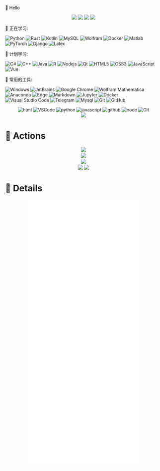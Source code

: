 🙋 Hello

<div align="center">
<a href="https://github.com/flowerfalling/Research-Study---Chemistry">
  <img src="https://github-readme-stats-git-masterrstaa-rickstaa.vercel.app/api/pin/?username=flowerfalling&repo=Research-Study---Chemistry&theme=dark&bg_color=0d1117&hide_border=true" /></a>
<a href="https://github.com/flowerfalling/study-notes">
  <img src="https://github-readme-stats-git-masterrstaa-rickstaa.vercel.app/api/pin/?username=flowerfalling&repo=study-notes&theme=dark&bg_color=0d1117&hide_border=true" /></a>
<a href="https://github.com/flowerfalling/Deep-learning">
  <img src="https://github-readme-stats-git-masterrstaa-rickstaa.vercel.app/api/pin/?username=flowerfalling&repo=Deep-learning&theme=dark&bg_color=0d1117&hide_border=true" /></a>
<a href="https://github.com/flowerfalling/mySpider">
  <img src="https://github-readme-stats-git-masterrstaa-rickstaa.vercel.app/api/pin/?username=flowerfalling&repo=mySpider&theme=dark&bg_color=0d1117&hide_border=true" /></a>
</div>

💪 正在学习: 

![Python](https://img.shields.io/badge/-Python-pink?style=flat-square&logo=Python)
![Rust](https://img.shields.io/badge/-Rust-00599C?style=flat-square&logo=rust)
![Kotlin](https://img.shields.io/badge/-Kotlin-success?style=flat-square&logo=kotlin)
![MySQL](https://img.shields.io/badge/MySQL-%2300f.svg?style=flat-square&logo=mysql&logoColor=white)
![Wolfram](https://img.shields.io/badge/-Wolfram-red?style=flat-square&logo=wolfram)
![Docker](https://img.shields.io/badge/-Docker-FCC624?style=flat-square&logo=docker)
![Matlab](https://img.shields.io/badge/Matlab-0078D6?style=flat-square)
![PyTorch](https://img.shields.io/badge/-PyTorch-FCC624?style=flat-square&logo=pytorch)
![Django](https://img.shields.io/badge/-Django-pink?style=flat-square&logo=django)
![Latex](https://img.shields.io/badge/-Latex-oringe?style=flat-square&logo=Latex)

🧠 计划学习:

![C#](https://img.shields.io/badge/c%23-%23239120.svg?style=flat-square&logo=c-sharp&logoColor=white)
![C++](https://img.shields.io/badge/-C++-00599C?style=flat-square&logo=c)
![Java](https://img.shields.io/badge/-Java-yellow?style=flat-square&logo=java)
![R](https://img.shields.io/badge/r-%23276DC3.svg?style=flat-square&logo=r&logoColor=white)
![Nodejs](https://img.shields.io/badge/-Nodejs-c0ebd?style=flat-square&logo=Node.js)
![Qt](https://img.shields.io/badge/Qt-%23217346.svg?style=style=flat-square&logo=Qt&logoColor=white)
![HTML5](https://img.shields.io/badge/-HTML5-E34F26?style=flat-square&logo=html5&logoColor=white)
![CSS3](https://img.shields.io/badge/-CSS3-1572B6?style=flat-square&logo=css3)
![JavaScript](https://img.shields.io/badge/-JavaScript-oringe?style=flat-square&logo=javascript)
![Vue](https://img.shields.io/badge/Vue-%23276DC3.svg?style=flat-square&logo=vue.js&logoColor=white)

🧰 常用的工具:

![Windows](https://img.shields.io/badge/Windows-0078D6?style=flat-square&logo=windows&logoColor=white)
![JetBrains](https://img.shields.io/badge/-JetBrains-blueviolet?style=flat-square&logo=jetbrains)
![Google Chrome](https://img.shields.io/badge/Chrome-4285F4?style=flat-square&logo=GoogleChrome&logoColor=white)
![Wolfram Mathematica](https://img.shields.io/badge/-Wolfram%20Mathematica-red?style=flat-square&logo=wolframmathematica)
![Anaconda](https://img.shields.io/badge/-Anaconda-lightgrey?style=flat-square&logo=anaconda)
![Edge](https://img.shields.io/badge/Edge-0078D7?style=flat-square&logo=Microsoft-edge&logoColor=white)
![Markdown](https://img.shields.io/badge/Markdown-black?style=flat-square&logo=markdown)
![Jupyter](https://img.shields.io/badge/-Jupyter-success?style=flat-square&logo=Jupyter)
![Docker](https://img.shields.io/badge/-Docker-blueviolet?style=flat-square&logo=docker&logoColor=white)
![Visual Studio Code](https://img.shields.io/badge/-Visual%20Studio%20Code-007ACC?style=flat-square&logo=Visual%20Studio%20Code&logoColor=fff)
![Telegram](https://img.shields.io/badge/-Telegram-lightgrey?style=flat-square&logo=telegram)
![Mysql](https://img.shields.io/badge/-MySQL-red?style=flat-square&logo=mysql)
![Git](https://img.shields.io/badge/-Git-FCC624?style=flat-square&logo=git)
![GitHub](https://img.shields.io/badge/-GitHub-pink?style=flat-square&logo=github)

<div align="center">
  <img alt-"html5" src="https://media.giphy.com/media/XAxylRMCdpbEWUAvr8/giphy.gif" width="100" title="html">
  <img alt="VSCode" src="https://i.giphy.com/media/IdyAQJVN2kVPNUrojM/200.webp" width="100" title="vscode">
  <img alt="python" src="https://i.giphy.com/media/LMt9638dO8dftAjtco/200.webp" width="100" title="python">
  <img alt="javascript" src="https://media3.giphy.com/media/ln7z2eWriiQAllfVcn/200w.webp" width="100" title="javascript">
  <img alt="github" src="https://i.giphy.com/media/KzJkzjggfGN5Py6nkT/200.webp" width="100" title="github">
  <img alt="node" src="https://media.giphy.com/media/kdFc8fubgS31b8DsVu/giphy.gif" width="85" title="node">
  <img alt="Git" src="https://media.giphy.com/media/kH1DBkPNyZPOk0BxrM/giphy.gif" width="100" title="Git">
</div>


<div align="center"><img src="https://cdn.jsdelivr.net/gh/sun0225SUN/photos/images/202110311924844.png" /></div>

# 🚀 Actions

<div align="center">
	<img src="https://streak-stats.demolab.com?user=flowerfalling&theme=github-dark-blue"/>
</div>
<div align="center"><img src="https://quotes-github-readme.vercel.app/api?type=horizontal&theme=dark"></div>

<div align="center"><img  src="https://github-profile-trophy.vercel.app/?username=flowerfalling&theme=gruvbox&row=1&column=7&no-frame=true&no-bg=true" /></div>

<div align="center">
  <img height="137px" src="https://github-readme-stats-git-masterrstaa-rickstaa.vercel.app/api?username=flowerfalling&hide_title=true&hide_border=true&show_icons=trueline_height=21&text_color=000&icon_color=000&bg_color=0,ea6161,ffc64d,fffc4d,52fa5a&theme=graywhite" />
  <img height="137px" src="https://github-readme-stats-git-masterrstaa-rickstaa.vercel.app/api/top-langs/?username=flowerfalling&hide_title=true&hide_border=true&layout=compact&langs_count=6&text_color=000&icon_color=fff&bg_color=0,52fa5a,4dfcff,c64dff&theme=graywhite" />
</div> 

# 🎯 Details

<div align="center">
  <img src="./github-metrics.svg" alt="plugin metrics" width="75%"/>
</div>
​	
